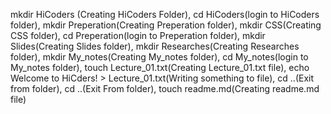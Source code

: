 mkdir HiCoders (Creating HiCoders Folder), cd HiCoders(login to HiCoders folder), mkdir Preperation(Creating Preperation folder), mkdir CSS(Creating CSS folder), cd Preperation(login to Preperation folder), mkdir Slides(Creating Slides folder), mkdir Researches(Creating Researches folder), mkdir My_notes(Creating My_notes folder), cd My_notes(login to My_notes folder), touch Lecture_01.txt(Creating Lecture_01.txt file), echo Welcome to HiCders! > Lecture_01.txt(Writing something to file), cd ..(Exit from folder), cd ..(Exit From folder), touch readme.md(Creating readme.md file)
